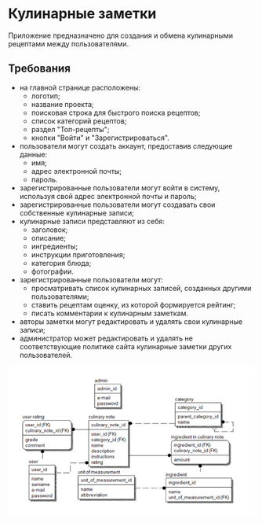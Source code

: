 # Кулинарные заметки
Приложение предназначено для создания и обмена кулинарными рецептами между пользователями.

## Требования
- на главной странице расположены:
	- логотип;
	- название проекта;
	- поисковая строка для быстрого поиска рецептов;
	- список категорий рецептов;
	- раздел "Топ-рецепты";
	- кнопки "Войти" и "Зарегистрироваться".
- пользователи могут создать аккаунт, предоставив следующие данные:
	- имя;
	- адрес электронной почты;
	- пароль.
- зарегистрированные пользователи могут войти в систему, используя свой адрес электронной почты и пароль;
- зарегистрированные пользователи могут создавать свои собственные кулинарные записи;
- кулинарные записи представляют из себя: 
	- заголовок;
	- описание;
	- ингредиенты;
	- инструкции приготовления; 
	- категория блюда;
	- фотографии.
- зарегистрированные пользователи могут:
	- просматривать список кулинарных записей, созданных другими пользователями;
	- ставить рецептам оценку, из которой формируется рейтинг;
	- писать комментарии к кулинарным заметкам.
- авторы заметки могут редактировать и удалять свои кулинарные записи;
- администратор может редактировать и удалять не соответствующие политике сайта кулинарные заметки других пользователей.

![logical model](https://github.com/nnrlv/amm-ms.net-culinary-notes/blob/main/culinary_notes_logical_model.jpg)
